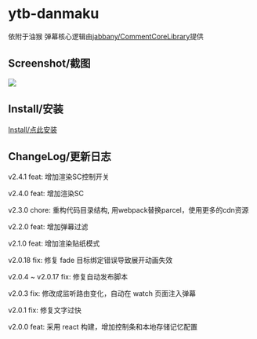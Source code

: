 # ytb-danmaku

依附于油猴 弹幕核心逻辑由[jabbany/CommentCoreLibrary](https://github.com/jabbany/CommentCoreLibrary)提供

## Screenshot/截图

<img widtd="100%" src="https://raw.githubusercontent.com/IronKinoko/asset/master/ytb-danmaku/screenshot.png"/>

## Install/安装

[Install/点此安装](https://greasyfork.org/scripts/409684-youtube-danmaku)

## ChangeLog/更新日志

v2.4.1 feat: 增加渲染SC控制开关

v2.4.0 feat: 增加渲染SC

v2.3.0 chore: 重构代码目录结构, 用webpack替换parcel，使用更多的cdn资源

v2.2.0 feat: 增加弹幕过滤

v2.1.0 feat: 增加渲染贴纸模式

v2.0.18 fix: 修复 fade 目标绑定错误导致展开动画失效

v2.0.4 ~ v2.0.17 fix: 修复自动发布脚本

v2.0.3 fix: 修改成监听路由变化，自动在 watch 页面注入弹幕

v2.0.1 fix: 修复文字过快

v2.0.0 feat: 采用 react 构建，增加控制条和本地存储记忆配置
